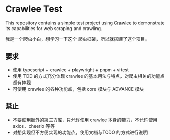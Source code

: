 # Crawlee Test

This repository contains a simple test project using [Crawlee](https://crawlee.dev/) to demonstrate its capabilities for web scraping and crawling.

我是一个爬虫小白，想学习一下这个 爬虫框架，所以就搭建了这个项目。

## 要求

- 使用 typescript + crawlee + playwright + pnpm + vitest
- 使用 TDD 的方式充分体现 crawlee 的基本用法与特点，对爬虫相关的功能点都有体现
- 可使用 crawlee 的各种功能点，包括 core 模块与 ADVANCE 模块

## 禁止

- 不要使用额外的第三方库，只允许使用 crawlee 本身的能力，不允许使用 axios、cheerio 等等
- 对想实现但不方便实现的功能点，使用文档与TODO 的方式进行说明
